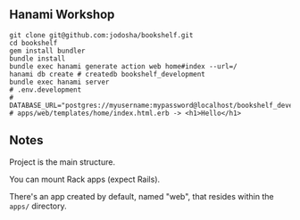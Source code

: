 ## Hanami Workshop

```shell
git clone git@github.com:jodosha/bookshelf.git
cd bookshelf
gem install bundler
bundle install
bundle exec hanami generate action web home#index --url=/
hanami db create # createdb bookshelf_development
bundle exec hanami server
# .env.development
# DATABASE_URL="postgres://myusername:mypassword@localhost/bookshelf_development"
# apps/web/templates/home/index.html.erb -> <h1>Hello</h1>
```

## Notes

Project is the main structure.

You can mount Rack apps (expect Rails).

There's an app created by default, named "web",  that resides within the `apps/` directory.

